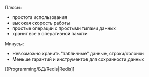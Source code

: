 Плюсы:
- простота использования
- высокая скорость работы
- простые операции с простыми типами данных
- хранит все в оперативной памяти

Минусы:
- Невозможно хранить "табличные" данные, строки/колонки
- Меньше гарантий и инструментов для сохранности данных



[[Programming/БД/Redis|Redis]]